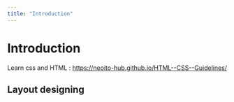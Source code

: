 ```yaml
---
title: "Introduction"
---
```


# Introduction

Learn css and HTML : https://neoito-hub.github.io/HTML--CSS--Guidelines/

## Layout designing

